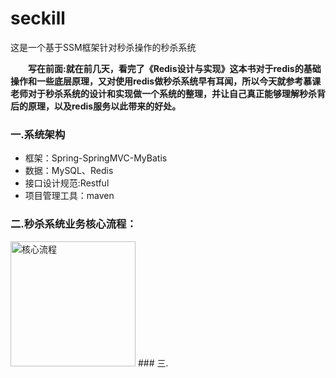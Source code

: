 # seckill
这是一个基于SSM框架针对秒杀操作的秒杀系统

**&emsp;&emsp;写在前面:就在前几天，看完了《Redis设计与实现》这本书对于redis的基础操作和一些底层原理，又对使用redis做秒杀系统早有耳闻，所以今天就参考慕课老师对于秒杀系统的设计和实现做一个系统的整理，并让自己真正能够理解秒杀背后的原理，以及redis服务以此带来的好处。**

### 一.系统架构
+ 框架：Spring-SpringMVC-MyBatis
+ 数据：MySQL、Redis
+ 接口设计规范:Restful
+ 项目管理工具：maven

### 二.秒杀系统业务核心流程：
 <img src="http://kan.027cgb.com/622253/github/seckill/TIM%E6%88%AA%E5%9B%BE20190627131120.png"  alt="核心流程" widht="200" height = "200"/> 
 ### 三.
